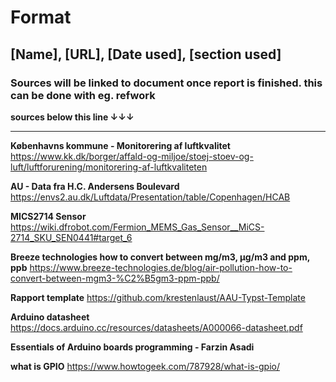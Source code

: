 # Format
## [Name], [URL], [Date used], [section used]
### Sources will be linked to document once report is finished. this can be done with eg. refwork
**sources below this line ↓↓↓**
- - - - -
**Københavns kommune - Monitorering af luftkvalitet**
https://www.kk.dk/borger/affald-og-miljoe/stoej-stoev-og-luft/luftforurening/monitorering-af-luftkvaliteten

**AU - Data fra H.C. Andersens Boulevard**
https://envs2.au.dk/Luftdata/Presentation/table/Copenhagen/HCAB

**MICS2714 Sensor**
https://wiki.dfrobot.com/Fermion_MEMS_Gas_Sensor__MiCS-2714_SKU_SEN0441#target_6

**Breeze technologies how to convert between mg/m3, µg/m3 and ppm, ppb**
https://www.breeze-technologies.de/blog/air-pollution-how-to-convert-between-mgm3-%C2%B5gm3-ppm-ppb/

**Rapport template**
https://github.com/krestenlaust/AAU-Typst-Template

**Arduino datasheet**
https://docs.arduino.cc/resources/datasheets/A000066-datasheet.pdf 

**Essentials of Arduino boards programming - Farzin Asadi**

**what is GPIO**
https://www.howtogeek.com/787928/what-is-gpio/
